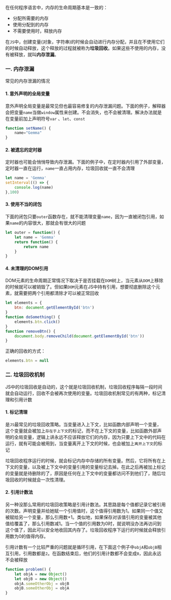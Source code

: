 <!-- ---
title: JS基础系列之垃圾回收机制
date: 2022-10-28
tags: JS基础系列
set: BaseJS
--- -->

在任何程序语言中，内存的生命周期基本是一致的：
* 分配所需要的内存
* 使用分配到的内存
* 不需要使用时，释放内存

在`JS`中，创建变量(对象，字符串)的时候会自动进行内存分配，并且在不使用它们的时候自动释放，这个释放的过程就被称为**垃圾回收**。如果这些不使用的内存，没有被释放，就叫**内存泄漏**。

### 一. 内存泄漏

常见的内存泄漏的情况

#### 1. 意外声明的全局变量

意外声明全局变量是最常见但也最容易修复的内存泄漏问题。下面的例子，解释器会把变量`name`当做`window`属性来创建。不会消失，也不会被清理。解决办法就是在变量前加上声明符号`var`
、`let`、`const`

```javascript
function setName() {
    name="Gemma"
}
```

#### 2. 被遗忘的定时器

定时器也可能会悄悄导致内存泄漏。下面的例子中，在定时器内引用了外部变量，定时器一直在运行，`name`一直占用内存，垃圾回收就一直不会清理

```javascript
let name = 'Gemma'
setInterval(() => {
    console.log(name)
},100)
```

#### 3. 使用不当的闭包

下面的闭包只要`outer`函数存在，就不能清理变量`name`，因为一直被闭包引用，如果`name`的内容很大，那就会有很大的问题

```javascript
let outer = function() {
    let name = 'Gemma'
    return function() {
        return name
    }
}
```

#### 4. 未清理的DOM引用

DOM元素的生命周期正常情况下取决于是否挂载在`DOM`树上，当元素从`DOM`上移除的时候就可以被销毁了。但如果`DOM`元素在JS中持有引用，想要彻底删除这个元素，就需要把两个引用都清除才可以被正常回收

```javascript
let elements = {
    btn: document.getElementById('btn')
}
function doSomething() {
    elements.btn.click()
}
function removeBtn() {
    document.body.removeChild(document.getElementById('btn'))
}
```

正确的回收的方式：
```javascript
elements.btn = null
```

### 二. 垃圾回收机制

JS中的垃圾回收是自动的，这个就是垃圾回收机制，垃圾回收程序每隔一段时间就会自动运行，回收不会被再次使用的变量。垃圾回收机制常见的有两种，标记清理和引用计数

#### 1. 标记清理

是`JS`最常见的垃圾回收策略。当变量进入上下文，比如函数内部声明一个变量，这个变量就会被加上`存在于上下文`的标记，而不在上下文的变量，比如函数外部声明的全局变量，逻辑上讲永远不应该释放它们的内存，因为只要上下文中的代码在运行，就有可能会被用到，当变量离开上下文的时候，也会被加上`离开上下文`的标记

垃圾回收程序运行的时候，就会标记内存中存储的所有变量。然后，它将所有在上下文的变量，以及被上下文中的变量引用的变量标记去掉。在此之后再被加上标记的变量就是待删除的了，原因是任何在上下文中的变量都访问不到他们了，随后垃圾回收的时候就会一次性清理。

#### 2. 引用计数法

另一种没那么常用的垃圾回收策略是引用计数法。其思路是每个值都记录它被引用的次数。声明变量并给她赋一个引用值时，这个值得引用数为1。如果同一个值又被赋给另一个变量，那么引用数+1。类似地，如果保存对该值引用的变量被其他值给覆盖了，那么引用数减1。当一个值的引用数为0时，就说明没办法再访问到这个值了，因此可以安全地收回其内存了。垃圾回收程序下运行的时候就会释放引用数为0的值得内存。

引用计数有一个比较严重的问题就是循环引用，在下面这个例子中`objA`和`objB`相互引用，引用数都是`2`。在函数结束后，他们的引用计数都不会变成`0`，因此永远不会被释放

```javascript
function problem() {
    let objA = new Object()
    let objB = new Object()
    objA.someOtherObj = objB
    objB.someOtherObj = objA
}
```
